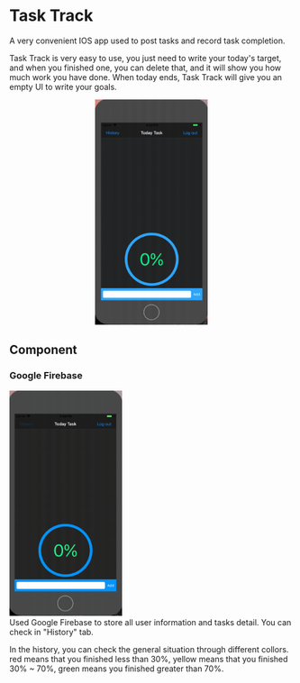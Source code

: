 # Task Track

A very convenient IOS app used to post tasks and record task completion.

Task Track is very easy to use, you just need to write your today's target, and when you finished one, you can delete that, and it will show you how much work you have done. When today ends, Task Track will give you an empty UI to write your goals.

<div align=center><img width="200" height="400" src="https://github.com/JiananWen/Task-Track/blob/master/Image/Intro.gif"/></div>

## Component

### Google Firebase

<div align=left><img width="200" height="400" src="https://github.com/JiananWen/Task-Track/blob/master/Image/Firebase.gif"/></div> Used Google Firebase to store all user information and tasks detail. You can check in "History" tab. 

In the history, you can check the general situation through different collors. red means that you finished less than 30%, yellow means that you finished 30% ~ 70%, green means you finished greater than 70%. 











